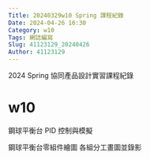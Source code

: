 ```yaml
---
Title: 20240329w10 Spring 課程紀錄
Date: 2024-04-26 16:30
Category: w10
Tags: 網誌編寫
Slug: 41123129_20240426
Author: 41123129
---
```


2024 Spring 協同產品設計實習課程紀錄

<!-- PELICAN_END_SUMMARY -->

# w10

鋼球平衡台 PID 控制與模擬

鋼球平衡台零組件繪圖 各組分工畫圖並錄影




